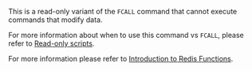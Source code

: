 This is a read-only variant of the `FCALL` command that cannot execute commands that modify data.

For more information about when to use this command vs `FCALL`, please refer to [Read-only scripts](/docs/manual/programmability/#read-only_scripts).

For more information please refer to [Introduction to Redis Functions](/topics/functions-intro).
